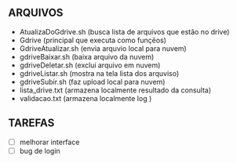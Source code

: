 ARQUIVOS
---
* AtualizaDoGdrive.sh (busca lista de arquivos que estão no drive)
* Gdrive (principal que executa como funçẽos)
* GdriveAtualizar.sh (envia arquvio local para nuvem)
* gdriveBaixar.sh (baixa arquivo da nuvem)
* gdriveDeletar.sh (exclui arquivo em nuvem)
* gdriveListar.sh (mostra na tela lista dos arquviso)
* gdriveSubir.sh (faz upload local para nuvem)
* lista_drive.txt (armazena localmente resultado da consulta)
* validacao.txt (armazena localmente log )

TAREFAS
---
- [ ] melhorar interface
- [ ] bug de login
